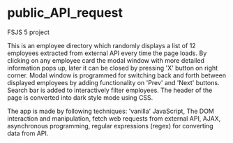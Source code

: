 # public_API_request
 FSJS 5 project

 This is an employee directory which randomly displays a list of 12 employees extracted from
 external API every time the page loads. By clicking on any employee card the modal window with
 more detailed information pops up, later it can be closed by pressing 'X' button on right corner.
 Modal window is programmed for switching back and forth between displayed employees by adding
 functionality on 'Prev' and 'Next' buttons. Search bar is added to interactively filter employees. The header of the page is converted into dark style mode using CSS.

 The app is made by following techniques: 'vanilla' JavaScript, The DOM interaction and manipulation,
 fetch web requests from external API, AJAX, asynchronous programming, regular expressions (regex) for converting data from API. 
